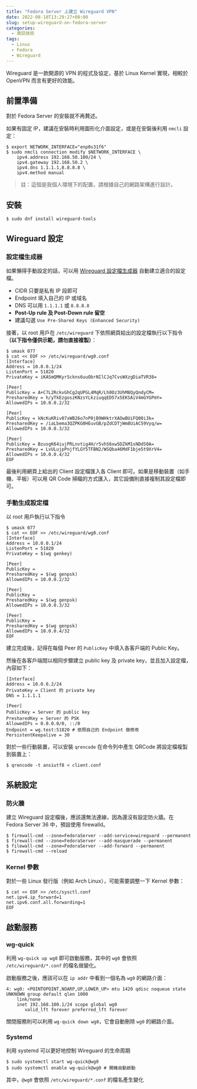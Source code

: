 ```yaml
---
title: "Fedora Server 上建立 Wireguard VPN"
date: 2022-08-10T13:29:27+08:00
slug: setup-wireguard-on-fedora-server
categories:
  - 資訊技術
tags:
  - Linux
  - Fedora
  - Wireguard
---
```


Wireguard 是一款開源的 VPN 的程式及協定，基於 Linux Kernel 實現，相較於 OpenVPN 而言有更好的效能。

## 前置準備

對於 Fedora Server 的安裝就不再贅述。

如果有固定 IP，建議在安裝時利用圖形化介面設定，或是在安裝後利用 `nmcli` 設定：

```
$ export NETWORK_INTERFACE="enp0s31f6"
$ sudo nmcli connection modify $NETWORK_INTERFACE \
    ipv4.address 192.168.50.100/24 \
    ipv4.gateway 192.168.50.2 \
    ipv4.dns 1.1.1.1,8.8.8.8 \
    ipv4.method manual
```

> 註：這個是我個人環境下的配置，請根據自己的網路架構進行設計。

## 安裝

```
$ sudo dnf install wireguard-tools
```

## Wireguard 設定

### 設定檔生成器

如果懶得手動設定的話，可以用 [Wireguard 設定檔生成器](https://www.wireguardconfig.com/) 自動建立適合的設定檔。

- CIDR 只要是私有 IP 段即可
- Endpoint 填入自己的 IP 或域名
- DNS 可以用 `1.1.1.1` 或 `8.8.8.8`
- **Post-Up rule 及 Post-Down rule 留空**
- 建議勾選 `Use Pre-Shared Keys (Enhanced Security)`

接著，以 root 用戶在 `/etc/wireguard` 下依照網頁給出的設定檔執行以下指令 **（以下指令僅供示範，請勿直接複製）**：

```
$ umask 077
$ cat << EOF >> /etc/wireguard/wg0.conf
[Interface]
Address = 10.0.0.1/24
ListenPort = 51820
PrivateKey = iKASmQMKyrSckns6uuObrNIlCJq7CvsWXzgDiaTVR38=

[Peer]
PublicKey = A+C7L2RckvGhCg2qUPGL4MqR/Lh0Oz3UhM8QyQndyCM=
PresharedKey = h/yTkEzgoszKNzsYLkziuqqED57x5EKSAiV4mGYGPmY=
AllowedIPs = 10.0.0.2/32

[Peer]
PublicKey = kNcKuKRiv07xWB26o7nP0jB9WHktrXAOwBUiFQ00i3k=
PresharedKey = /iaLbema3QZPKG0HEuvGB/pZdCDTjWm8UiAC59Vyq/w=
AllowedIPs = 10.0.0.3/32

[Peer]
PublicKey = BzusgK64iujPRLnvtig4H/r5vhS6xw5DZkM1sNDdS0A=
PresharedKey = LvULujpPnjfYLGY5TFBN2/WSQba46MdF1bje5t9XrV4=
AllowedIPs = 10.0.0.4/32
EOF
```

最後利用網頁上給出的 Client 設定檔匯入各 Client 即可。如果是移動裝置（如手機、平板）可以用 QR Code 掃瞄的方式匯入，其它設備則直接複制其設定檔即可。

### 手動生成設定檔

以 root 用戶執行以下指令

```
$ umask 077
$ cat << EOF >> /etc/wireguard/wg0.conf
[Interface]
Address = 10.0.0.1/24
ListenPort = 51820
PrivateKey = $(wg genkey)

[Peer]
PublicKey = 
PresharedKey = $(wg genpsk)
AllowedIPs = 10.0.0.2/32

[Peer]
PublicKey = 
PresharedKey = $(wg genpsk)
AllowedIPs = 10.0.0.3/32

[Peer]
PublicKey = 
PresharedKey = $(wg genpsk)
AllowedIPs = 10.0.0.4/32
EOF
```

建立完成後，記得在每個 Peer 的 `PublicKey` 中填入各客戶端的 Public Key。

然後在各客戶端間以相同步驟建立 public key 及 private key，並且加入設定檔，內容如下：

```
[Interface]
Address = 10.0.0.2/24
PrivateKey = Client 的 private key
DNS = 1.1.1.1

[Peer]
PublicKey = Server 的 public key
PresharedKey = Server 的 PSK
AllowedIPs = 0.0.0.0/0, ::/0
Endpoint = wg.test:51820 # 依照自己的 Endpoint 做修改
PersistentKeepalive = 30
```

對於一些行動裝置，可以安裝 `qrencode` 在命令列中產生 QRCode 將設定檔複製到裝置上：

```
$ qrencode -t ansiutf8 < client.conf
```

## 系統設定

### 防火牆

建立 Wireguard 設定檔後，應該還無法連線，因為還沒有設定防火牆。在 Fedora Server 36 中，預設使用 firewalld。

```
$ firewall-cmd --zone=FedoraServer --add-service=wireguard --permanent
$ firewall-cmd --zone=FedoraServer --add-masquerade --permanent
$ filewall-cmd --zone=FedoraServer --add-forward --permanent
$ firewall-cmd --reload
```

### Kernel 參數

對於一些 Linux 發行版（例如 Arch Linux），可能需要調整一下 Kernel 參數：

```
$ cat << EOF >> /etc/sysctl.conf
net.ipv4.ip_forward=1
net.ipv6.conf.all.forwarding=1
EOF
```

## 啟動服務

### wg-quick

利用 `wg-quick up wg0` 即可啟動服務，其中的 `wg0` 會依照 `/etc/wireguard/*.conf` 的檔名做變化。

啟動服務之後，應該可以在 `ip addr` 中看到一個名為 `wg0` 的網路介面：

```
4: wg0: <POINTOPOINT,NOARP,UP,LOWER_UP> mtu 1420 qdisc noqueue state UNKNOWN group default qlen 1000
    link/none
    inet 192.168.100.1/24 scope global wg0
       valid_lft forever preferred_lft forever
```

關閉服務則可以利用 `wg-quick down wg0`，它會自動刪除 `wg0` 的網路介面。

### Systemd

利用 systemd 可以更好地控制 Wireguard 的生命周期

```
$ sudo systemctl start wg-quick@wg0
$ sudo systemctl enable wg-quick@wg0 # 開機自動啟動
```

其中，`@wg0` 會依照 `/etc/wireguard/*.conf` 的檔名產生變化